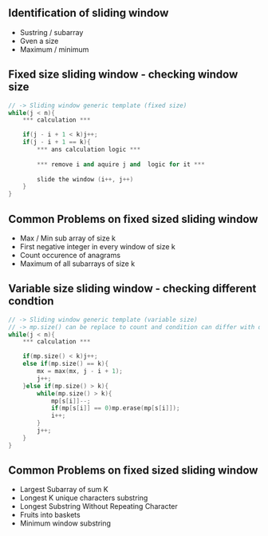 ## Identification of sliding window

- Sustring / subarray
- Gven a size
- Maximum / minimum

## Fixed size sliding window - checking window size

```cpp
// -> Sliding window generic template (fixed size)
while(j < n){
	*** calculation ***

	if(j - i + 1 < k)j++;
    if(j - i + 1 == k){
		*** ans calculation logic ***
		
	    *** remove i and aquire j and  logic for it ***
		
	    slide the window (i++, j++) 
	}
}
```

## Common Problems on fixed sized sliding window
- Max / Min sub array of size k
- First negative integer in every window of size k
- Count occurence of anagrams
- Maximum of all subarrays of size k

## Variable size sliding window - checking different condtion

```cpp
// -> Sliding window generic template (variable size)
// -> mp.size() can be replace to count and condition can differ with differnt problems
while(j < n){
	*** calculation ***

    if(mp.size() < k)j++;
    else if(mp.size() == k){
        mx = max(mx, j - i + 1);
        j++;
    }else if(mp.size() > k){
        while(mp.size() > k){
            mp[s[i]]--;
            if(mp[s[i]] == 0)mp.erase(mp[s[i]]);
            i++;
        }
        j++;
    }
}
```

## Common Problems on fixed sized sliding window
- Largest Subarray of sum K
- Longest K unique characters substring
- Longest Substring Without Repeating Character
- Fruits into baskets
- Minimum window substring
